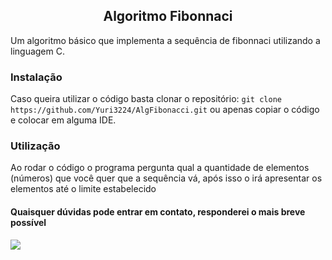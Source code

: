 <h2 align='center'> Algoritmo Fibonnaci</h2>

Um algoritmo básico que implementa a sequência de fibonnaci utilizando a linguagem C.
### Instalação
Caso queira utilizar o código basta clonar o repositório:
```git clone https://github.com/Yuri3224/AlgFibonacci.git```
 ou apenas copiar o código e colocar em alguma IDE.
### Utilização
Ao rodar o código o programa pergunta qual a quantidade de elementos (números) que você quer que a sequência vá, após isso o irá apresentar os elementos até o limite estabelecido
 
#### Quaisquer dúvidas pode entrar em contato, responderei o mais breve possível
</hr>
 <a href="https://wa.me/5583988733210?text=Opa,%20Vitor!%20Tudo%20beleza?" target="_blank"><img src="https://img.shields.io/badge/-WhatsApp-%2325c862?style=for-the-badge&logo=whatsapp&logoColor=white" target="_blank"></a> 



